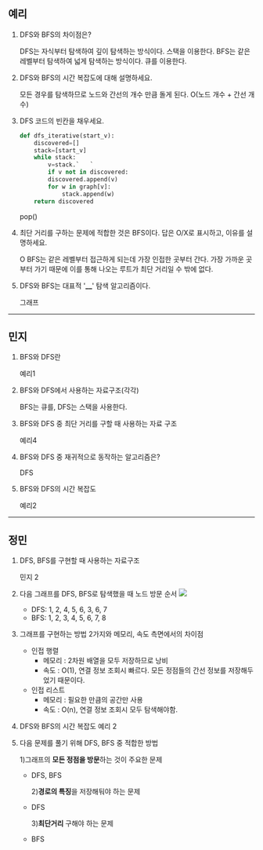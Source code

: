 ## 예리

1. DFS와 BFS의 차이점은?

   DFS는 자식부터 탐색하여 깊이 탐색하는 방식이다. 스택을 이용한다.
   BFS는 같은 레벨부터 탐색하여 넓게 탐색하는 방식이다. 큐를 이용한다.

2. DFS와 BFS의 시간 복잡도에 대해 설명하세요.

   모든 경우를 탐색하므로 노드와 간선의 개수 만큼 돌게 된다.
   O(노드 개수 + 간선 개수)

3. DFS 코드의 빈칸을 채우세요.

   ```python
   def dfs_iterative(start_v):
       discovered=[]
       stack=[start_v]
       while stack:
           v=stack.`   `
           if v not in discovered:
           discovered.append(v)
           for w in graph[v]:
               stack.append(w)
       return discovered
   ```

   pop()

4. 최단 거리를 구하는 문제에 적합한 것은 BFS이다. 답은 O/X로 표시하고, 이유를 설명하세요.

   O
   BFS는 같은 레벨부터 접근하게 되는데 가장 인접한 곳부터 간다. 가장 가까운 곳부터 가기 때문에 이를 통해 나오는 루트가 최단 거리일 수 밖에 없다.

5. DFS와 BFS는 대표적 '**\_\_**' 탐색 알고리즘이다.

   그래프

---

## 민지

1. BFS와 DFS란

   예리1

2. BFS와 DFS에서 사용하는 자료구조(각각)

   BFS는 큐를, DFS는 스택을 사용한다.

3. BFS와 DFS 중 최단 거리를 구할 때 사용하는 자료 구조

   예리4

4. BFS와 DFS 중 재귀적으로 동작하는 알고리즘은?

   DFS

5. BFS와 DFS의 시간 복잡도

   예리2

---

## 정민

1. DFS, BFS를 구현할 때 사용하는 자료구조

   민지 2

2. 다음 그래프를 DFS, BFS로 탐색했을 때 노드 방문 순서
   <img src="https://s3.us-west-2.amazonaws.com/secure.notion-static.com/6839039c-c760-4f97-a53e-c8c53462396d/Untitled.png?X-Amz-Algorithm=AWS4-HMAC-SHA256&X-Amz-Content-Sha256=UNSIGNED-PAYLOAD&X-Amz-Credential=AKIAT73L2G45EIPT3X45%2F20220210%2Fus-west-2%2Fs3%2Faws4_request&X-Amz-Date=20220210T091320Z&X-Amz-Expires=86400&X-Amz-Signature=94f59b36f999a992fa33c82539d785634c4cd46ed3030c9f0a0b3d13d578c5cb&X-Amz-SignedHeaders=host&response-content-disposition=filename%20%3D%22Untitled.png%22&x-id=GetObject"/>

   - DFS: 1, 2, 4, 5, 6, 3, 6, 7
   - BFS: 1, 2, 3, 4, 5, 6, 7, 8

3. 그래프를 구현하는 방법 2가지와 메모리, 속도 측면에서의 차이점

   - 인접 행렬
     - 메모리 : 2차원 배열을 모두 저장하므로 낭비
     - 속도 : O(1), 연결 정보 조회시 빠르다. 모든 정점들의 간선 정보를 저장해두었기 때문이다.
   - 인접 리스트
     - 메모리 : 필요한 만큼의 공간만 사용
     - 속도 : O(n), 연결 정보 조회시 모두 탐색해야함.

4. DFS와 BFS의 시간 복잡도
   예리 2

5. 다음 문제를 풀기 위해 DFS, BFS 중 적합한 방법

   1)그래프의 **모든 정점을 방문**하는 것이 주요한 문제

   - DFS, BFS

     2)**경로의 특징**을 저장해둬야 하는 문제

   - DFS

     3)**최단거리** 구해야 하는 문제

   - BFS
